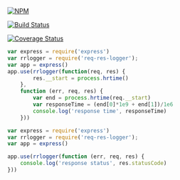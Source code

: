[![NPM](https://nodei.co/npm/req-res-logger.png?compact=true)](https://nodei.co/npm/req-res-logger/)

[![Build Status](https://travis-ci.org/avoronkin/req-res-logger.svg?branch=master)](https://travis-ci.org/avoronkin/req-res-logger)

[![Coverage Status](https://coveralls.io/repos/github/avoronkin/req-res-logger/badge.svg?branch=master)](https://coveralls.io/github/avoronkin/req-res-logger?branch=master)

```javascript
var express = require('express')
var rrlogger = require('req-res-logger');
var app = express()
app.use(rrlogger(function(req, res) {
        res.__start = process.hrtime()
    },
    function (err, req, res) {
        var end = process.hrtime(req.__start)
        var responseTime = (end[0]*1e9 + end[1])/1e6
        console.log('response time', responseTime)
    }))
```

```javascript
var express = require('express')
var rrlogger = require('req-res-logger');
var app = express()

app.use(rrlogger(function (err, req, res) {
    console.log('response status', res.statusCode)
}))

```
